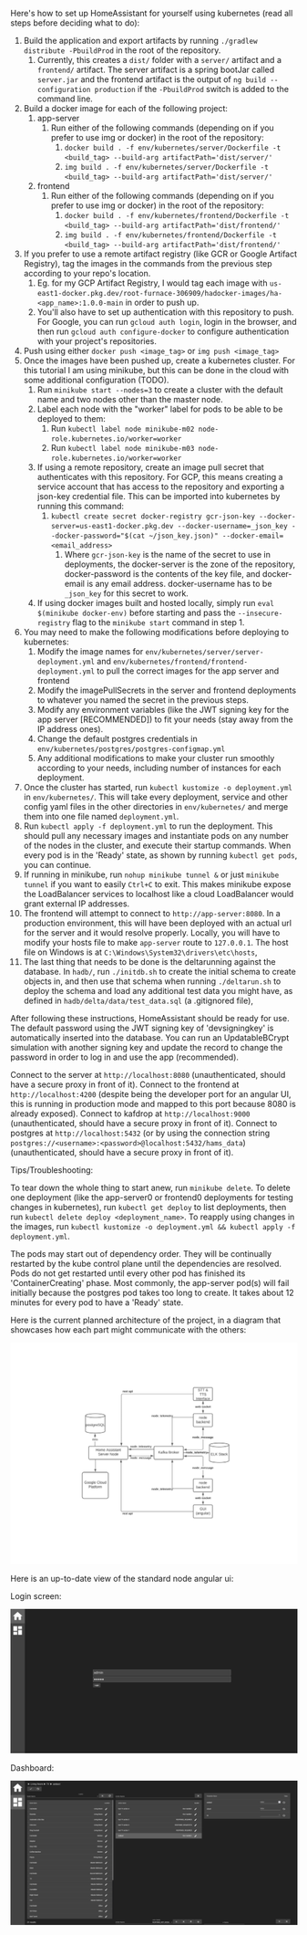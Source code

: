 Here's how to set up HomeAssistant for yourself using kubernetes (read all steps before deciding what to do):

1. Build the application and export artifacts by running `./gradlew distribute -PbuildProd` in the root of the repository.
    1. Currently, this creates a `dist/` folder with a `server/` artifact and a `frontend/` artifact. The server artifact is a spring bootJar called `server.jar` and the frontend artifact is the output of `ng build --configuration production` if the `-PbuildProd` switch is added to the command line.
2. Build a docker image for each of the following project:
    1. app-server
        1. Run either of the following commands (depending on if you prefer to use img or docker) in the root of the repository:
            1. `docker build . -f env/kubernetes/server/Dockerfile -t <build_tag> --build-arg artifactPath='dist/server/'`
            2. `img build . -f env/kubernetes/server/Dockerfile -t <build_tag> --build-arg artifactPath='dist/server/'`
    2. frontend
        1. Run either of the following commands (depending on if you prefer to use img or docker) in the root of the repository:
            1. `docker build . -f env/kubernetes/frontend/Dockerfile -t <build_tag> --build-arg artifactPath='dist/frontend/'`
            2. `img build . -f env/kubernetes/frontend/Dockerfile -t <build_tag> --build-arg artifactPath='dist/frontend/'`
3. If you prefer to use a remote artifact registry (like GCR or Google Artifact Registry), tag the images in the commands from the previous step according to your repo's location.
    1. Eg. for my GCP Artifact Registry, I would tag each image with `us-east1-docker.pkg.dev/root-furnace-306909/hadocker-images/ha-<app_name>:1.0.0-main` in order to push up.
    2. You'll also have to set up authentication with this repository to push. For Google, you can run `gcloud auth login`, login in the browser, and then run `gcloud auth configure-docker` to configure authentication with your project's repositories.
4. Push using either `docker push <image_tag>` or `img push <image_tag>`
5. Once the images have been pushed up, create a kubernetes cluster. For this tutorial I am using minikube, but this can be done in the cloud with some additional configuration (TODO).
    1. Run `minikube start --nodes=3` to create a cluster with the default name and two nodes other than the master node.
    2. Label each node with the "worker" label for pods to be able to be deployed to them:
        1. Run `kubectl label node minikube-m02 node-role.kubernetes.io/worker=worker`
        2. Run `kubectl label node minikube-m03 node-role.kubernetes.io/worker=worker`
    3. If using a remote repository, create an image pull secret that authenticates with this repository. For GCP, this means creating a service account that has access to the repository and exporting a json-key credential file. This can be imported into kubernetes by running this command:
        1. `kubectl create secret docker-registry gcr-json-key --docker-server=us-east1-docker.pkg.dev --docker-username=_json_key --docker-password="$(cat ~/json_key.json)" --docker-email=<email_address>`
            1. Where `gcr-json-key` is the name of the secret to use in deployments, the docker-server is the zone of the repository, docker-password is the contents of the key file, and docker-email is any email address. docker-username has to be `_json_key` for this secret to work.
    4. If using docker images built and hosted locally, simply run `eval $(minikube docker-env)` before starting and pass the `--insecure-registry` flag to the `minikube start` command in step 1.
6. You may need to make the following modifications before deploying to kubernetes:
    1. Modify the image names for `env/kubernetes/server/server-deployment.yml` and `env/kubernetes/frontend/frontend-deployment.yml` to pull the correct images for the app server and frontend
    2. Modify the imagePullSecrets in the server and frontend deployments to whatever you named the secret in the previous steps.
    3. Modify any environment variables (like the JWT signing key for the app server [RECOMMENDED]) to fit your needs (stay away from the IP address ones).
    4. Change the default postgres credentials in `env/kubernetes/postgres/postgres-configmap.yml`
    5. Any additional modifications to make your cluster run smoothly according to your needs, including number of instances for each deployment.
7. Once the cluster has started, run `kubectl kustomize -o deployment.yml` in `env/kubernetes/`. This will take every deployment, service and other config yaml files in the other directories in `env/kubernetes/` and merge them into one file named `deployment.yml`.
8. Run `kubectl apply -f deployment.yml` to run the deployment. This should pull any necessary images and instantiate pods on any number of the nodes in the cluster, and execute their startup commands. When every pod is in the 'Ready' state, as shown by running `kubectl get pods`, you can continue.
9. If running in minikube, run `nohup minikube tunnel &` or just `minikube tunnel` if you want to easily `Ctrl+C` to exit. This makes minikube expose the LoadBalancer services to localhost like a cloud LoadBalancer would grant external IP addresses.
10. The frontend will attempt to connect to `http://app-server:8080`. In a production environment, this will have been deployed with an actual url for the server and it would resolve properly. Locally, you will have to modify your hosts file to make `app-server` route to `127.0.0.1`. The host file on Windows is at `C:\Windows\System32\drivers\etc\hosts`,
11. The last thing that needs to be done is the deltarunning against the database. In `hadb/`, run `./initdb.sh` to create the initial schema to create objects in, and then use that schema when running `./deltarun.sh` to deploy the schema and load any additional test data you might have, as defined in `hadb/delta/data/test_data.sql` (a .gitignored file),

After following these instructions, HomeAssistant should be ready for use. The default password using the JWT signing key of 'devsigningkey' is automatically inserted into the database. You can run an UpdatableBCrypt simulation with another signing key and update the record to change the password in order to log in and use the app (recommended).

Connect to the server at `http://localhost:8080` (unauthenticated, should have a secure proxy in front of it).
Connect to the frontend at `http://localhost:4200` (despite being the developer port for an angular UI, this is running in production mode and mapped to this port because 8080 is already exposed).
Connect to kafdrop at `http://localhost:9000` (unauthenticated, should have a secure proxy in front of it).
Connect to postgres at `http://localhost:5432` (or by using the connection string `postgres://<username>:<password>@localhost:5432/hams_data`) (unauthenticated, should have a secure proxy in front of it).

Tips/Troubleshooting:

To tear down the whole thing to start anew, run `minikube delete`.
To delete one deployment (like the app-server0 or frontend0 deployments for testing changes in kubernetes), run `kubectl get deploy` to list deployments, then run `kubectl delete deploy <deployment_name>`. To reapply using changes in the images, run `kubectl kustomize -o deployment.yml && kubectl apply -f deployment.yml`.

The pods may start out of dependency order. They will be continually restarted by the kube control plane until the dependencies are resolved. Pods do not get restarted until every other pod has finished its 'ContainerCreating' phase. Most commonly, the app-server pod(s) will fail initially because the postgres pod takes too long to create. 
It takes about 12 minutes for every pod to have a 'Ready' state.  

Here is the current planned architecture of the project, in a diagram that showcases how each part might communicate with the others:

![](server/src/main/resources/readme/architecture.png)

Here is an up-to-date view of the standard node angular ui:

Login screen:

![](frontend/src/assets/readme/login.png)


Dashboard:

![](frontend/src/assets/readme/dashboard.png)